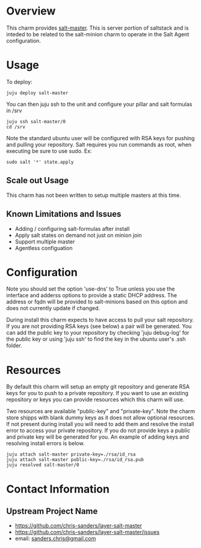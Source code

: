 # Overview

This charm provides [salt-master][salt]. This is server portion of saltstack and is inteded to be related to the salt-minion charm to operate in the Salt Agent configuration.

# Usage

To deploy:

    juju deploy salt-master

You can then juju ssh to the unit and configure your pillar and salt formulas in /srv

    juju ssh salt-master/0
    cd /srv

Note the standard ubuntu user will be configured with RSA keys for pushing and pulling your repository. Salt requires you run commands as root, when executing be sure to use sudo. Ex:

    sudo salt '*' state.apply

## Scale out Usage

This charm has not been written to setup multiple masters at this time.

## Known Limitations and Issues

 * Adding / configuring salt-formulas after install
 * Apply salt states on demand not just on minion join
 * Support multiple master
 * Agentless configuation

# Configuration

Note you should set the option 'use-dns' to True unless you use the interface and adderss options to provide a static DHCP address. The address or fqdn will be provided to salt-minions based on this option and does not currently update if changed.

During install this charm expects to have access to pull your salt repository. If you are not providing RSA keys (see below) a pair will be generated. You can add the public key to your repository by checking 'juju debug-log' for the public key or using 'juju ssh' to find the key in the ubuntu user's .ssh folder.

# Resources

By default this charm will setup an empty git repository and generate RSA keys for you to push to a private repository. If you want to use an existing repository or keys you can provide resources which this charm will use.

Two resources are available "public-key" and "private-key". Note the charm store shipps with blank dummy keys as it does not allow optional resources. If not present during install you will need to add them and resolve the install error to access your private repository. If you do not provide keys a public and private key will be generated for you. An example of adding keys and resolving install errors is below.

    juju attach salt-master private-key=./rsa/id_rsa 
    juju attach salt-master public-key=./rsa/id_rsa.pub
    juju resolved salt-master/0

# Contact Information

## Upstream Project Name

  - https://github.com/chris-sanders/layer-salt-master
  - https://github.com/chris-sanders/layer-salt-master/issues
  - email: sanders.chris@gmail.com

[salt]: https://saltstack.com/salt-open-source/ 
